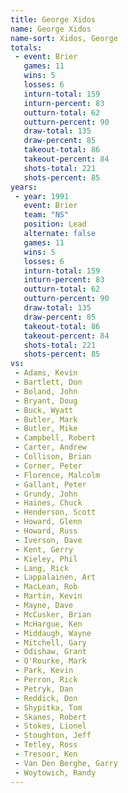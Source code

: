 ```yaml
---
title: George Xidos
name: George Xidos
name-sort: Xidos, George
totals:
 - event: Brier
   games: 11
   wins: 5
   losses: 6
   inturn-total: 159
   inturn-percent: 83
   outturn-total: 62
   outturn-percent: 90
   draw-total: 135
   draw-percent: 85
   takeout-total: 86
   takeout-percent: 84
   shots-total: 221
   shots-percent: 85
years:
 - year: 1991
   event: Brier
   team: "NS"
   position: Lead
   alternate: false
   games: 11
   wins: 5
   losses: 6
   inturn-total: 159
   inturn-percent: 83
   outturn-total: 62
   outturn-percent: 90
   draw-total: 135
   draw-percent: 85
   takeout-total: 86
   takeout-percent: 84
   shots-total: 221
   shots-percent: 85
vs:
 - Adams, Kevin
 - Bartlett, Don
 - Boland, John
 - Bryant, Doug
 - Buck, Wyatt
 - Butler, Mark
 - Butler, Mike
 - Campbell, Robert
 - Carter, Andrew
 - Collison, Brian
 - Corner, Peter
 - Florence, Malcolm
 - Gallant, Peter
 - Grundy, John
 - Haines, Chuck
 - Henderson, Scott
 - Howard, Glenn
 - Howard, Russ
 - Iverson, Dave
 - Kent, Gerry
 - Kieley, Phil
 - Lang, Rick
 - Lappalainen, Art
 - MacLean, Rob
 - Martin, Kevin
 - Mayne, Dave
 - McCusker, Brian
 - McHargue, Ken
 - Middaugh, Wayne
 - Mitchell, Gary
 - Odishaw, Grant
 - O'Rourke, Mark
 - Park, Kevin
 - Perron, Rick
 - Petryk, Dan
 - Reddick, Don
 - Shypitka, Tom
 - Skanes, Robert
 - Stokes, Lionel
 - Stoughton, Jeff
 - Tetley, Ross
 - Tresoor, Ken
 - Van Den Berghe, Garry
 - Woytowich, Randy
---
```

